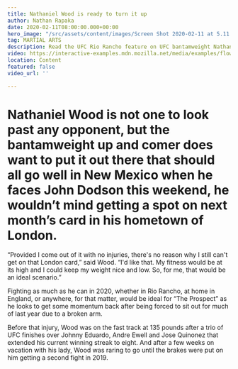 ```yaml
---
title: Nathaniel Wood is ready to turn it up
author: Nathan Rapaka
date: 2020-02-11T08:00:00.000+00:00
hero_image: "/src/assets/content/images/Screen Shot 2020-02-11 at 5.11.11 PM.png"
tag: MARTIAL ARTS
description: Read the UFC Rio Rancho feature on UFC bantamweight Nathaniel Wood
video: https://interactive-examples.mdn.mozilla.net/media/examples/flower.mp4
location: Content
featured: false
video_url: ''

---
```

# Nathaniel Wood is not one to look past any opponent, but the bantamweight up and comer does want to put it out there that should all go well in New Mexico when he faces John Dodson this weekend, he wouldn’t mind getting a spot on next month’s card in his hometown of London.

“Provided I come out of it with no injuries, there's no reason why I still can't get on that London card,” said Wood. “I'd like that. My fitness would be at its high and I could keep my weight nice and low. So, for me, that would be an ideal scenario.”

Fighting as much as he can in 2020, whether in Rio Rancho, at home in England, or anywhere, for that matter, would be ideal for “The Prospect” as he looks to get some momentum back after being forced to sit out for much of last year due to a broken arm.

Before that injury, Wood was on the fast track at 135 pounds after a trio of UFC finishes over Johnny Eduardo, Andre Ewell and Jose Quinonez that extended his current winning streak to eight. And after a few weeks on vacation with his lady, Wood was raring to go until the brakes were put on him getting a second fight in 2019.